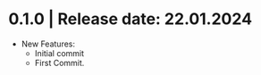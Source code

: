 0.1.0	|	Release date: **22.01.2024**
============================================
* New Features:
  - Initial commit
  - First Commit.


